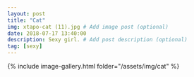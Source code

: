 ```yaml
---
layout: post
title: "Cat"
img: xtapo-cat (11).jpg # Add image post (optional)
date: 2018-07-17 13:40:00
description: Sexy girl. # Add post description (optional)
tag: [sexy]
---
```

{% include image-gallery.html folder="/assets/img/cat" %}
